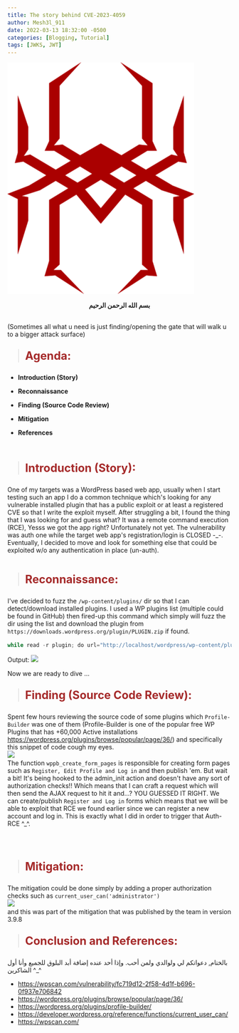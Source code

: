 ```yaml
---
title: The story behind CVE-2023-4059
author: Mesh3l_911
date: 2022-03-13 18:32:00 -0500
categories: [Blogging, Tutorial]
tags: [JWKS, JWT]
---
```



<p class="aligncenter">
    <img src="/pics/LOGO.png" alt="centered image" />
</p>


<center><b> بسم الله الرحمن الرحيم</b></center><br>

(Sometimes all what u need is just finding/opening the gate that will walk u to a bigger attack surface)


> <html><body><b><p style="color:#A52A2A;font-size:25px">Agenda:</p></b></body></html>

<ul><li><b>Introduction (Story)</b></li></ul>
<ul><li><b>Reconnaissance</b></li></ul>
<ul><li><b>Finding (Source Code Review)</b></li></ul>
<ul><li><b>Mitigation</b></li></ul>
<ul><li><b>References</b></li></ul>
<br>

> <html><body><b><p style="color:#A52A2A;font-size:25px">Introduction (Story):</p></b></body></html>

One of my targets was a WordPress based web app, usually when I start testing such an app I do a common technique which's looking for any vulnerable installed plugin that has a public exploit or at least a registered CVE so that I write the exploit myself. After struggling a bit, I found the thing that I was looking for and guess what? It was a remote command execution (RCE), Yesss we got the app right? Unfortunately not yet. The vulnerability was auth one while the target web app's registration/login is CLOSED -_-. Eventually, I decided to move and look for something else that could be exploited w/o any authentication in place (un-auth).
<br><br>
> <html><body><b><p style="color:#A52A2A;font-size:25px">Reconnaissance:</p></b></body></html>

I've decided to fuzz the  `/wp-content/plugins/` dir so that I can detect/download installed plugins. I used a WP plugins list (multiple could be found in GitHub) then fired-up this command which simply will fuzz the dir using the list and download the plugin from `https://downloads.wordpress.org/plugin/PLUGIN.zip` if found.

```python
while read -r plugin; do url="http://localhost/wordpress/wp-content/plugins/$plugin/"; wget --spider $url 2>&1 | grep -q '404 Not Found' || wget -nv "https://downloads.wordpress.org/plugin/$plugin.zip"; done < plugins.txt
```

Output:
![](../../posts_pics/recon_cv.png)

Now we are ready to dive ...
<br>
> <html><body><b><p style="color:#A52A2A;font-size:25px">Finding (Source Code Review):</p></b></body></html>

Spent few hours reviewing the source code of some plugins which `Profile-Builder` was one of them (Profile-Builder is one of the popular free WP Plugins that has +60,000 Active installations https://wordpress.org/plugins/browse/popular/page/36/) and specifically this snippet of code cough my eyes.
<br>
![](../../posts_pics/snippet_cv.png)
<br>
The function `wppb_create_form_pages` is responsible for creating form pages such as `Register, Edit Profile and Log in` and then publish 'em. But wait a bit! It's being hooked to the admin_init action and doesn't have any sort of authorization checks!! Which means that I can craft a request which will then send the AJAX request to hit it and...? YOU GUESSED IT RIGHT. We can create/publish `Register and Log in` forms which means that we will be able to exploit that RCE we found earlier since we can register a new account and log in.  This is exactly what I did in order to trigger that Auth-RCE ^_^. 

<br><br>
> <html><body><b><p style="color:#A52A2A;font-size:25px">Mitigation:</p></b></body></html>

The mitigation could be done simply by adding a proper authorization checks such as `current_user_can('administrator')`
<br>
![](../../posts_pics/mitigation_cv.png)
<br>and this was part of the mitigation that was published by the team in version 3.9.8 <br>

> <html><body><b><p style="color:#A52A2A;font-size:25px">Conclusion and References:</p></b></body></html>

 بالختام, دعواتكم لي ولوالدي ولمن أحب.
 وإذا أحد عنده إضافة أبد البلوق للجميع وأنا أول الشاكرين ^_^

- https://wpscan.com/vulnerability/fc719d12-2f58-4d1f-b696-0f937e706842
-   https://wordpress.org/plugins/browse/popular/page/36/
-   https://wordpress.org/plugins/profile-builder/
-   https://developer.wordpress.org/reference/functions/current_user_can/
-   https://wpscan.com/

